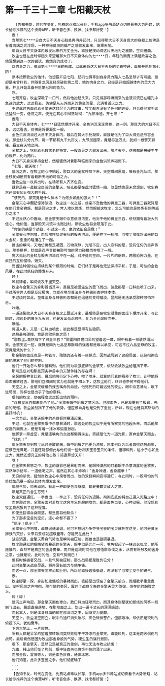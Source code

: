 # 第一千三十二章 七阳截天杖
        【告知书友，时代在变化，免费站点难以长存，手机app多书源站点切换看书大势所趋，站长给你推荐的这个换源APP，听书音色多、换源、找书都好使！】
       轰！
       当那第七****日自大日不灭身心脏处冉冉升起时，只见得那大日不灭身庞大的身躯上仿佛是有着琉璃之光浮现，一种神秘莫测的威严之感散发出来，笼罩天地。
       那自大日不灭身体内散发出来的万丈金光，直接是搅动得这片天地为之震颤，空间扭曲。
       牧尘也是在此时仰起头来望着那大日不灭身体内的七****日，年轻的面庞上满是欣喜之色，他没想到这一次的尝试，竟然真的成功了。
       以肉身之力，催动第七****日的形成，以此来将这大日不灭身的至尊神通，直接开启到第七阳！
       原本按照牧尘的估计，他想要开启七阳，起码也得等到自身灵力踏入七品至尊才有可能，但却是未曾料到，伴随着龙凤真经突破到第二层，他的肉身之力，已经是开始超越体内的灵力力量，并且开始具备开启第七阳的能力。
       呼。
       七阳开启，牧尘深吸了一口气，然后他抬起头来，只见得那呼啸而来的金液洪流已在瞳孔中急速的放大，远远看去，仿佛是从天外而来的黄金流星，充满着毁灭之力。
       不过此时再面对着金擎天这倾尽全力的攻击，牧尘却再没有了任何的迟疑，只见得他双手印法猛然一变，低沉之声，便是在其心中回荡响彻：“九阳神通，开七阳！”
       轰隆！
       大日不灭身体内，七****日猛然爆炸开来，金色洪流滚滚席卷，这一刻，那庞大的大日不灭身，远远看去，仿佛是将要凝实一般。
       金色洪流流淌过大日不灭身体内，最后在其大手处凝聚，直接是化为了巨大得无法形容金杖，那金杖共分九节，每一节都有九千九百丈，九节加起来，竟是将近万丈，犹如一根擎天巨柱，矗立在天地之间。
       金杖之上，铭刻着无数古老的符文，一股奇异之力散发出来，那片天空，仿佛都是被硬生生的截开，化为两片。
       大日不灭身双手持金杖，然后猛然对着那降临而来的金色洪流挥砸而下。
       “七阳，截天杖！”
       低沉之声，在牧尘的心中响起，那巨大的金杖呼啸下来，天空瞬间黑暗，唯有金光灿烂，那金杖犹如是拥有着截断天地的可怕之力。
       当牧尘这一杖挥出时，在场所有人齐齐色变。
       就算是在一直镇定自若的金擎天，瞳孔都是在此时猛然一缩，他显然也是未曾想到，牧尘竟然还留有如此强大的手段。
       “该死的，那究竟是什么神术？为何会如此的强大？！”
       金擎天心中翻起惊涛骇浪，牧尘这一杖之威，丝毫不逊色他的狮皇三吞，可狮皇三吞就算是在他们黄金狮族，都是顶尖之术，常人难以修炼，然而眼前这牧尘，怎么可能也是修炼有同等威力之术？
       不过虽然心中震动，但金擎天眼中杀意依旧浓重，他对于他的狮皇三吞，依然拥有着极大的信心，他相信，当那毁灭洪流冲击而过时，那牧尘也将会陨落于此。
       “你倒的确是个劲敌，不过这一次，赢的依旧会是我！”
       金擎天心中咆哮，而后那呼啸过天际的毁灭洪流，便是在下一刹那，与牧尘那挥将出来的巨大金杖，重重的碰撞在了一起。
       撞击的瞬间，天地仿佛都是凝固，万物寂静，光暗不定，出人意料的是，没有任何的巨声传出，那番模样，犹如是连声音都被那可怕的灵力碰撞而吞噬了一般。
       庞大无比的金杖与毁灭洪流对冲在一起，对冲处的空间，一片片的崩碎，两股恐怖力量，在疯狂的互相侵蚀，毁灭。
       而当这种侵蚀在持续到某个极限的时候，它们终于是再也无法保持平和，于是，可怕的金色风暴，在此时疯狂的爆发开来。
       砰！
       风暴肆虐，瞬间波及千里天空。
       牧尘与金擎天的身影首当其冲，直接是被硬生生的震飞而出，彼此都是一口鲜血喷了出来，不过所幸两人都是反应极快，立即召唤至尊法身与神兽形态护住本体。
       不过绕时如此，至尊法身与神兽形态都是在迅速的变得暗淡，显然是无法承受那种可怕冲击…
       咔嚓。
       一道道裂纹从大日不灭身身躯之上蔓延开来，最后终是在牧尘凝重的面庞下爆炸开来，与此同时，那远处的黄金九头狮，也是发出低沉怒吼，化为金光爆碎而开。
       噗嗤。
       两道人影，又是一口鲜血喷出，彼此都是显得有些狼狈。
       这般最强碰撞，竟是两败俱伤之局！
       “那牧尘…竟然挡下了狮皇三吞？”那霍阳目瞪口呆的望着这一幕，眼中有着一抹骇然涌出来，金擎天这一招，就算是同为七品至尊巅峰的强者都是难以承受，可这不过六品至尊的牧尘，究竟是凭的什么？
       那金裂的面庞也是一片铁青，隐隐的还有着一些惊恐，因为战局到了这般局面，已经彻彻底底的脱离了他们的控制。
       他们一开始怎么都未曾料到，他们视为最强底牌的金擎天，依然会被牧尘给阻挡下来。
       那可是足以和那些顶尖神兽中的天骄争锋的存在啊！
       金裂的眼神变幻着，最后他强行定下心神，咬了咬牙，就算他们真的看差了牧尘，让得他将局面搬转过去，那他们互相间的实力也就是不相上下，这牧尘他们，终归也奈何不得他们。
       天空之上，金擎天缓缓的搽去嘴角的血迹，他死死的盯着远处的牧尘，眼中杀意涌动，眼下这局面，同样也是出乎了他的意料。
       眼前的牧尘，顽强程度远远超出他的预料。
       “连狮皇三吞都未能杀了他…”金擎天眼中阴狠之意闪烁，但那面色，已是凝重到了极致，先前的硬憾，牧尘虽然挡下了他的攻势，但应该自身也是受到了重创，所以，现在也是将其斩杀的最好时机！
       一念至此，金擎天眼中的杀意顿时暴涌起来。
       不过，也就在金擎天眼中杀意暴涌时，那远处的牧尘似乎是有所察觉的抬起头来，而后他那俊逸的面庞上，便是有着一抹冰寒弧度掀起。
       他脚掌一跺虚空，竟是连嘴角的血迹都懒得抹去，直接是化为一道光影，直奔金擎天而去。
       “找死！”
       那金擎天见到牧尘此时还敢前来，眼中阴狠之色更为浓郁，原本他以为后者取得这般战果，应该已是满足，并且还能够借此与他们谈一些分刮多宝兽宝贝的条件，但哪料到，这小子心如此之大，竟然还想真正的将他击败？简直异想天开！
       咻！
       在金擎天暴怒之中，牧尘的身影已是暴射而来，他眼神漠然的盯着眼中杀意流露的金擎天，突然单手结印，一道低喝之声，猛然在其心中炸响：“舍身神通，舍身魔拳！”
       无穷的杀伐，猛然自牧尘心中席卷而出，他的双目瞬间变得通红，与此同时，一股可怕的气势犹如风暴一般从其体内爆发出来。
       那股气势，惊天动地，有着一种即便舍弃身躯，都是要葬灭敌人之意。
       那是真正的舍生忘死！
       牧尘双目通红，一拳轰出，一拳之下，没有任何的退路，彻彻底底的将自己逼入死路之中！
       而在那对方，金擎天面对着牧尘这舍生忘死般的攻势，却是面色巨变，心神动摇，他没想到牧尘竟然狠到了这种程度。
       即便是拼得自身陨落，都是要将他斩杀！
       为了那多宝兽的宝贝，连小命都不要了？
       “疯子！疯子！”
       金擎天心中咆哮，战意迅速消退，他可不想因为争夺多宝兽的宝贝就死在这里，他可是黄金狮族的天骄，未来将要成就超级至尊，怎能死在此处？
       战意消退，金擎天周身气势也是瞬间被压制，而他也是狼狈暴退。
       牧尘那通红的眼睛望着暴退的金擎天，眼中似是光芒一闪，嘴角掀起了一抹讥讽弧度，他所施展的，自然不是真正的舍身魔拳，而只是这段时间他在感悟那杀伐之余，从而有所触及的舍身之意，也就是说，此时的他，空有气势而已！
       但有时候强者交战，一旦气势被压制，那么战局便是胜负已分！
       此时金擎天战意尽退，将再没有能力与他争锋。
       而这一点，那金擎天同样心知肚明，所以他直接选择撤退，再没有了与牧尘交手的锐气。
       轰。
       牧尘脚掌一跺，身形如鬼魅般的暴射而出，直接是出现在了金擎天前方，而后数拳重重轰出，龙吟凤鸣之声响彻，那可怕的拳风，震碎了战意全失的金擎天灵力防御，落在他的胸膛之上。
       砰！砰！
       低沉之声响起，那金擎天面色惨白，数口鲜血狂喷而出，而其身体则是犹如断线的风筝一般倒飞出去，最后直接落地，在那地面之上，划出一道千丈长的深深痕迹。
       而起本人，则是浑身鲜血的躺在那深沟之中，周身灵力萎靡。
       天空上，牧尘凌空而立，眼中的通红消失殆尽，面色微微苍白，但那眼神，却依旧是锐利的俯视下来，犹如鹰隼。
       下方大地上，一片寂静。
       所有人都是呆呆的望着那转眼间突然败得干干净净的金擎天，谁能料到，这本是两败俱伤的战局，最后竟然是因为牧尘那舍身般的气势，硬生生的强行搬回。
       眼下，那金擎天，显然已是被真正的重创，再也无法与牧尘抗衡！
       九幽，韩山他们怔了片刻，眼中狂喜再也掩饰不住的涌了出来。
       而那金裂，霍阳等人，则是面色灰白，通体冰寒。
       他们知道，此次多宝兽之争，他们彻底输了
       ...
       ...
       【告知书友，时代在变化，免费站点难以长存，手机app多书源站点切换看书大势所趋，站长给你推荐的这个换源APP，听书音色多、换源、找书都好使！】